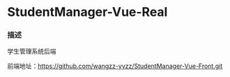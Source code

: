# StudentManager-Vue-Real

### 描述

学生管理系统后端

前端地址：https://github.com/wangzz-yyzz/StudentManager-Vue-Front.git

### 